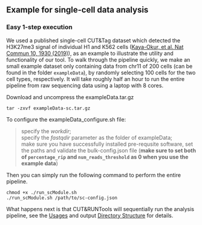 ## Example for single-cell data analysis
### Easy 1-step execution

We used a published single-cell CUT&Tag dataset which detected the H3K27me3 signal of individual H1 and K562 cells ([Kaya-Okur, et al. Nat Commun 10, 1930 (2019)](https://doi.org/10.1038/s41467-019-09982-5)), as an example to illustrate the utility and functionality of our tool. To walk through the pipeline quickly, we make an small example dataset only containing data from chr11 of 200 cells (can be found in the folder `exampleData`), by randomly selecting 100 cells for the two cell types, respectively. It will take roughly half an hour to run the entire pipeline from raw sequencing data using a laptop with 8 cores.

Download and uncompress the exampleData.tar.gz

```
tar -zxvf exampleData-sc.tar.gz
```

To configure the exampleData_configure.sh file:   
> specify the *workdir*;  
  specify the *fastqdir* parameter as the folder of exampleData;  
  make sure you have successfully installed pre-requsite software, set the paths and validate the bulk-config.json file (**make sure to set both of `percentage_rip` and `num_reads_threshold` as 0 when you use the example data**)

Then you can simply run the following command to perform the entire pipeline.

```
chmod +x ./run_scModule.sh   
./run_scModule.sh /path/to/sc-config.json
```

What happens next is that CUT&RUNTools will sequentially run the analysis pipeline, see the [Usages](./sc-USAGE.md) and output [Directory Structure](./sc-DIRECTORY.md) for details. 



